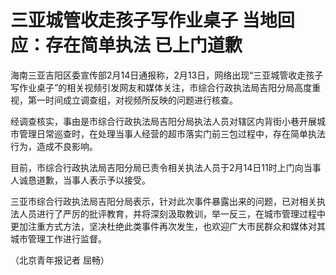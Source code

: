 # 三亚城管收走孩子写作业桌子 当地回应：存在简单执法 已上门道歉

海南三亚吉阳区委宣传部2月14日通报称，2月13日，网络出现“三亚城管收走孩子写作业桌子”的相关视频引发网友和媒体关注，市综合行政执法局吉阳分局高度重视，第一时间成立调查组，对视频所反映的问题进行核查。

经调查核实，事由是市综合行政执法局吉阳分局执法人员对辖区内背街小巷开展城市管理日常巡查时，在处理当事人经营的超市落实门前三包过程中，存在简单执法行为，造成不良影响。

目前，市综合行政执法局吉阳分局已责令相关执法人员于2月14日11时上门向当事人诚恳道歉，当事人表示予以接受。

三亚市综合行政执法局吉阳分局表示，针对此次事件暴露出来的问题，已对相关执法人员进行了严厉的批评教育，并将深刻汲取教训，举一反三，在城市管理过程中更加注重方式方法，坚决杜绝此类事件再次发生，也欢迎广大市民群众和媒体对其城市管理工作进行监督。

（北京青年报记者 屈畅）

